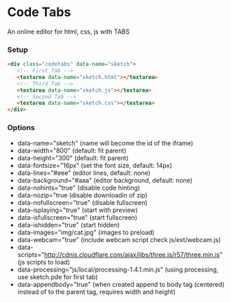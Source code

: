 # Code Tabs

An online editor for html, css, js with TABS

### Setup

```html
<div class="codetabs" data-name="sketch">
   <!-- First Tab -->
   <textarea data-name="sketch.html"></textarea>
   <!-- Third Tab -->
   <textarea data-name="sketch.js"></textarea>
   <!-- Second Tab -->
   <textarea data-name="sketch.css"></textarea>
</div>
```

### Options

- data-name="sketch" (name will become the id of the iframe)
- data-width="800" (default: fit parent)
- data-height="300" (default: fit parent)
- data-fontsize="16px" (set the font size, default: 14px)
- data-lines="#eee" (editor lines, default: none)
- data-background="#aaa" (editor background, default: none)
- data-nohints="true" (disable code hinting)
- data-nozip="true (disable downloadin of zip)
- data-nofullscreen="true" (disable fullscreen)
- data-isplaying="true" (start with preview)
- data-isfullscreen="true" (start fullscreen)
- data-ishidden="true" (start hidden)
- data-images="img/cat.jpg" (images to preload)
- data-webcam="true" (include webcam script check js/ext/webcam.js)
- data-scripts="http://cdnjs.cloudflare.com/ajax/libs/three.js/r57/three.min.js" (js scripts to load)
- data-processing="js/local/processing-1.4.1.min.js" (using processing, use sketch.pde for first tab)
- data-appendbody="true" (when created append to body tag (centered) instead of to the parent tag, requires width and height)


